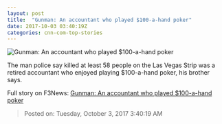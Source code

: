 ```yaml
---
layout: post
title:  "Gunman: An accountant who played $100-a-hand poker"
date: 2017-10-03 03:40:19Z
categories: cnn-com-top-stories
---
```


![Gunman: An accountant who played $100-a-hand poker](http://i2.cdn.cnn.com/cnnnext/dam/assets/171002124308-32-las-vegas-incident-1002-super-tease.jpg)

The man police say killed at least 58 people on the Las Vegas Strip was a retired accountant who enjoyed playing $100-a-hand poker, his brother says.


Full story on F3News: [Gunman: An accountant who played $100-a-hand poker](http://www.f3nws.com/n/cFPPgH)

> Posted on: Tuesday, October 3, 2017 3:40:19 AM
